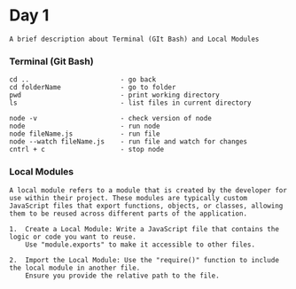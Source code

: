 # Day 1
    A brief description about Terminal (GIt Bash) and Local Modules

### Terminal (Git Bash)
    cd ..                       - go back
    cd folderName               - go to folder
    pwd                         - print working directory
    ls                          - list files in current directory

    node -v                     - check version of node
    node                        - run node
    node fileName.js            - run file
    node --watch fileName.js    - run file and watch for changes
    cntrl + c                   - stop node

### Local Modules
    A local module refers to a module that is created by the developer for use within their project. These modules are typically custom JavaScript files that export functions, objects, or classes, allowing them to be reused across different parts of the application.

    1.  Create a Local Module: Write a JavaScript file that contains the logic or code you want to reuse. 
        Use "module.exports" to make it accessible to other files.

    2.  Import the Local Module: Use the "require()" function to include the local module in another file. 
        Ensure you provide the relative path to the file.
